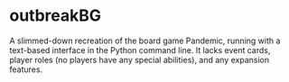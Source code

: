 # outbreakBG
A slimmed-down recreation of the board game Pandemic, running with a text-based interface in the Python command line.
It lacks event cards, player roles (no players have any special abilities), and any expansion features.
